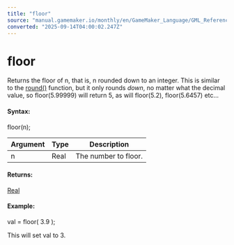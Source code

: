 ```yaml
---
title: "floor"
source: "manual.gamemaker.io/monthly/en/GameMaker_Language/GML_Reference/Maths_And_Numbers/Number_Functions/floor.htm"
converted: "2025-09-14T04:00:02.247Z"
---
```


# floor

Returns the floor of n, that is, n rounded down to an integer. This is similar to the [round()](round.md) function, but it only rounds _down_, no matter what the decimal value, so floor(5.99999) will return 5, as will floor(5.2), floor(5.6457) etc...

#### Syntax:

floor(n);

| Argument | Type | Description |
| --- | --- | --- |
| n | Real | The number to floor. |

#### Returns:

[Real](../../../GML_Overview/Data_Types.md)

#### Example:

val = floor( 3.9 );

This will set val to 3.